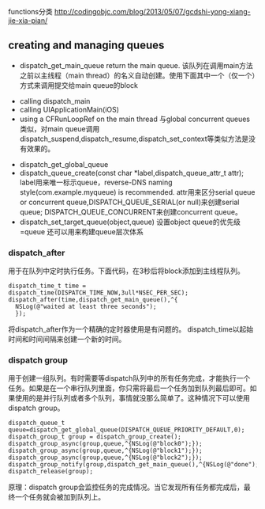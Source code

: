functions分类
http://codingobjc.com/blog/2013/05/07/gcdshi-yong-xiang-jie-xia-pian/
## creating and managing queues
- dispatch_get_main_queue
return the main queue. 该队列在调用main方法之前以主线程（main thread）的名义自动创建。使用下面其中一个（仅一个）方式来调用提交给main queue的block
 + calling dispatch_main
 + calling UIApplicationMain(iOS)
 + using a CFRunLoopRef on the main thread
与global concurrent queues类似，对main queue调用dispatch_suspend,dispatch_resume,dispatch_set_context等类似方法是没有效果的。
- dispatch_get_global_queue
- dispatch_queue_create(const char *label,dispatch_queue_attr_t attr);
label用来唯一标示queue，reverse-DNS naming style(com.example.myqueue) is recommended.
attr用来区分serial queue or concurrent queue,DISPATCH_QUEUE_SERIAL(or null)来创建serial queue; DISPATCH_QUEUE_CONCURRENT来创建concurrent queue。
- dispatch_set_target_queue(object,queue)
设置object queue的优先级=queue
还可以用来构建queue层次体系

### dispatch_after
用于在队列中定时执行任务。下面代码，在3秒后将block添加到主线程队列。
``` objc
dispatch_time_t time = dispatch_time(DISPATCH_TIME_NOW,3ull*NSEC_PER_SEC);
dispatch_after(time,dispatch_get_main_queue(),^{
  NSLog(@"waited at least three seconds");
  });
```
将dispatch_after作为一个精确的定时器使用是有问题的。
dispatch_time以起始时间和时间间隔来创建一个新的时间。

### dispatch group
用于创建一组队列。有时需要等dispatch队列中的所有任务完成，才能执行一个任务。如果是在一个串行队列里面，你只需将最后一个任务加到队列最后即可。如果使用的是并行队列或者多个队列，事情就没那么简单了。这种情况下可以使用dispatch group。
``` objc
dispatch_queue_t queue=dispatch_get_global_queue(DISPATCH_QUEUE_PRIORITY_DEFAULT,0);
dispatch_group_t group = dispatch_group_create();
dispatch_group_async(group,queue,^{NSLog(@"block0");});
dispatch_group_async(group,queue,^{NSLog(@"block1");});
dispatch_group_async(group,queue,^{NSLog(@"block2");});
dispatch_group_notify(group,dispatch_get_main_queue(),^{NSLog(@"done");});
dispatch_release(group);
```
原理：dispatch group会监控任务的完成情况。当它发现所有任务都完成后，最终一个任务就会被加到队列上。
